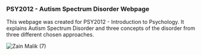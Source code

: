 ### PSY2012 - Autism Spectrum Disorder Webpage

This webpage was created for PSY2012 - Introduction to Psychology. It explains Autism Spectrum Disorder and three concepts of the disorder from three different chosen approaches.

![Zain Malik (7)](https://github.com/zain0329/Autism-Spectrum-Disorder/assets/66034863/5558f4f1-a9a0-481f-bbd7-d41e968519b5)




<!--
**zain0329/zain0329** is a ✨ _special_ ✨ repository because its `README.md` (this file) appears on your GitHub profile.

Here are some ideas to get you started:

- 🔭 I’m currently working on ...
- 🌱 I’m currently learning ...

- 👯 I’m looking to collaborate on ...
- 🤔 I’m looking for help with ...
- 💬 Ask me about ...
- 📫 How to reach me: ...
- 😄 Pronouns: ...
- ⚡ Fun fact: ...
-->
